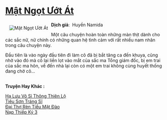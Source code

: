 <a href="https://utruyen.com/truyen/mat-ngot-uot-at/17658/" title="Mật Ngọt Ướt Át"><h1>Mật Ngọt Ướt Át</h1></a><div style="display:table"><img align="right" style="float: left; padding: 10px;" src="https://utruyen.com/images/story/200x260/mat-ngot-uot-at.jpg" alt="Mật Ngọt Ướt Át"><b>Dịch giả</b>:  Huyền Namida<p></p>Một câu chuyện hoàn toàn những màn thịt dành cho các sắc nữ, nữ chính có những quan hệ tình cảm với rất nhiều nam nhân trong câu chuyện này.<p></p>Đầu tiên là vào ngày đầu tiên đi làm cô đã bị bắt tăng ca đến khuya, cũng nhờ vào đó mà cô lại liền lọt vào mắt của sắc ma Tổng giám đốc, bị em trai của sắc ma hôn, về đến nhà lại còn có một em trai không cùng huyết thống đang chờ cô...</div><p><br><b>Truyện Hay Khác :</b></p><a href="https://utruyen.com/truyen/ha-luu-vo-si-thong-thien-lo/17596/" alt="Hạ Lưu Vô Sỉ Thông Thiên Lộ">Hạ Lưu Vô Sỉ Thông Thiên Lộ</a><br/><a href="https://github.com/quanluxury/ngontinhhot/tree/master/truyenhay/20576/" alt="Tiêu Sơn Tráng Sĩ">Tiêu Sơn Tráng Sĩ</a><br/><a href="https://github.com/quanluxury/ngontinhhot/tree/master/truyenhay/19192/" alt="Đại Thợ Rèn Tiểu Mật Đào">Đại Thợ Rèn Tiểu Mật Đào</a><br/><a href="https://github.com/quanluxury/ngontinhhot/tree/master/truyenhay/21677/" alt="Nạp Thiếp Ký 3">Nạp Thiếp Ký 3</a><br/>